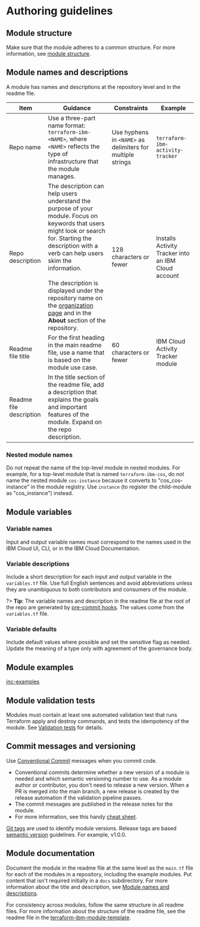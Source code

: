 # Authoring guidelines

## Module structure

Make sure that the module adheres to a common structure. For more information, see [module structure](module-structure.md).

## Module names and descriptions

A module has names and descriptions at the repository level and in the readme file.

| Item                    | Guidance | Constraints | Example |
|-------------------------|----------|-------------|---------|
| Repo name               | Use a three-part name format: `terraform-ibm-<NAME>`, where `<NAME>` reflects the type of infrastructure that the module manages. | Use hyphens in `<NAME>` as delimiters for multiple strings | `terraform-ibm-activity-tracker`|
| Repo description        | The description can help users understand the purpose of your module. Focus on keywords that users might look or search for. Starting the description with a verb can help users skim the information.<br/><br/>The description is displayed under the repository name on the [organization page](https://github.com/terraform-ibm-modules) and in the **About** section of the repository.   | 128 characters or fewer | Installs Activity Tracker into an IBM Cloud account |
| Readme file title       | For the first heading in the main readme file, use a name that is based on the module use case. | 60 characters or fewer | IBM Cloud Activity Tracker module|
| Readme file description | In the title section of the readme file, add a description that explains the goals and important features of the module. Expand on the repo description. |

### Nested module names

Do not repeat the name of the top-level module in nested modules. For example, for a top-level module that is named `terraform-ibm-cos`, do not name the nested module `cos-instance` because it converts to "cos_cos-instance" in the module registry. Use `instance` (to register the child-module as "cos_instance") instead.

## Module variables

### Variable names

Input and output variable names must correspond to the names used in the IBM Cloud UI, CLI, or in the IBM Cloud Documentation.

### Variable descriptions

Include a short description for each input and output variable in the `variables.tf` file. Use full English sentences and avoid abbreviations unless they are unambiguous to both contributors and consumers of the module.

?> **Tip**: The variable names and description in the readme file at the root of the repo are generated by [pre-commit hooks](https://github.com/terraform-ibm-modules/common-dev-assets/blob/main/module-assets/.pre-commit-config.yaml#L28). The values come from the `variables.tf` file.

### Variable defaults

Include default values where possible and set the sensitive flag as needed. Update the meaning of a type only with agreement of the governance body.

## Module examples

[inc-examples](inc-examples.md ':include')

## Module validation tests

Modules must contain at least one automated validation test that runs Terraform apply and destroy commands, and tests the idempotency of the module. See [Validation tests](tests.md) for details.

## Commit messages and versioning

Use [Conventional Commit](https://www.conventionalcommits.org) messages when you commit code.

- Conventional commits determine whether a new version of a module is needed and which semantic versioning number to use. As a module author or contributor, you don't need to release a new version. When a PR is merged into the main branch, a new release is created by the release automation if the validation pipeline passes.
- The commit messages are published in the release notes for the module.
- For more information, see this handy [cheat sheet](https://cheatography.com/albelop/cheat-sheets/conventional-commits/).

[Git tags](https://git-scm.com/book/en/v2/Git-Basics-Tagging) are used to identify module versions. Release tags are based [semantic version](https://semver.org/) guidelines. For example, v1.0.0.

## Module documentation

Document the module in the readme file at the same level as the `main.tf` file for each of the modules in a repository, including the example modules. Put content that isn't required initially in a `docs` subdirectory. For more information about the title and description, see [Module names and descriptions](#module-names-and-descriptions).

For consistency across modules, follow the same structure in all readme files. For more information about the structure of the readme file, see the readme file in the [terraform-ibm-module-template](https://github.com/terraform-ibm-modules/terraform-ibm-module-template/blob/main/README.md).
